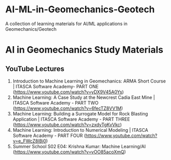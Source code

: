 # AI-ML-in-Geomechanics-Geotech
A collection of learning materials for AI/ML applications in Geomechanics/Geotech
# AI in Geomechanics Study Materials

## YouTube Lectures
1. Introduction to Machine Learning in Geomechanics: ARMA Short Course | ITASCA Software Academy- PART ONE (https://www.youtube.com/watch?v=yDX9V45A0Ys)
2. Machine Learning: A Case Study at the Newcrest Cadia East Mine | ITASCA Software Academy - PART TWO (https://www.youtube.com/watch?v=6fecTZ8VV1M)
3. Machine Learning: Building a Surrogate Model for Rock Blasting Application | ITASCA Software Academy - PART THREE (https://www.youtube.com/watch?v=zxdyTgKvVkc)
4. Machine Learning: Introduction to Numerical Modeling | ITASCA Software Academy - PART FOUR (https://www.youtube.com/watch?v=e_FWcZ8IBj0)
5. Summer School S02 E04: Krishna Kumar: Machine Learning/AI (https://www.youtube.com/watch?v=vOO85acoXmQ)
